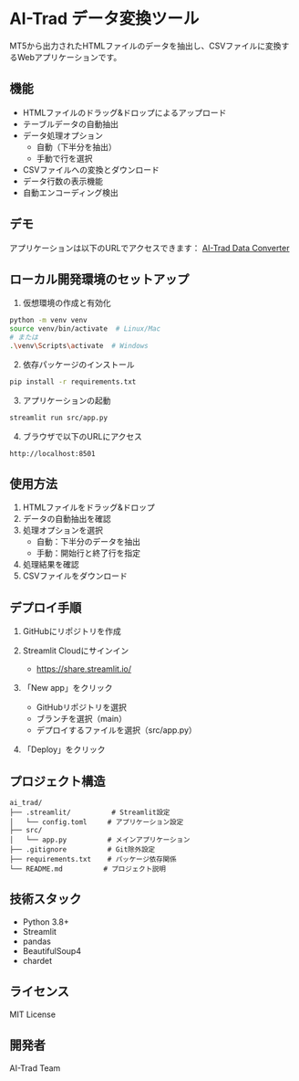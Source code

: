 # AI-Trad データ変換ツール

MT5から出力されたHTMLファイルのデータを抽出し、CSVファイルに変換するWebアプリケーションです。

## 機能

- HTMLファイルのドラッグ&ドロップによるアップロード
- テーブルデータの自動抽出
- データ処理オプション
  - 自動（下半分を抽出）
  - 手動で行を選択
- CSVファイルへの変換とダウンロード
- データ行数の表示機能
- 自動エンコーディング検出

## デモ

アプリケーションは以下のURLでアクセスできます：
[AI-Trad Data Converter](https://ai-trad.streamlit.app)

## ローカル開発環境のセットアップ

1. 仮想環境の作成と有効化
```bash
python -m venv venv
source venv/bin/activate  # Linux/Mac
# または
.\venv\Scripts\activate  # Windows
```

2. 依存パッケージのインストール
```bash
pip install -r requirements.txt
```

3. アプリケーションの起動
```bash
streamlit run src/app.py
```

4. ブラウザで以下のURLにアクセス
```
http://localhost:8501
```

## 使用方法

1. HTMLファイルをドラッグ&ドロップ
2. データの自動抽出を確認
3. 処理オプションを選択
   - 自動：下半分のデータを抽出
   - 手動：開始行と終了行を指定
4. 処理結果を確認
5. CSVファイルをダウンロード

## デプロイ手順

1. GitHubにリポジトリを作成

2. Streamlit Cloudにサインイン
   - https://share.streamlit.io/

3. 「New app」をクリック
   - GitHubリポジトリを選択
   - ブランチを選択（main）
   - デプロイするファイルを選択（src/app.py）

4. 「Deploy」をクリック

## プロジェクト構造

```
ai_trad/
├── .streamlit/          # Streamlit設定
│   └── config.toml     # アプリケーション設定
├── src/
│   └── app.py          # メインアプリケーション
├── .gitignore          # Git除外設定
├── requirements.txt    # パッケージ依存関係
└── README.md          # プロジェクト説明
```

## 技術スタック

- Python 3.8+
- Streamlit
- pandas
- BeautifulSoup4
- chardet

## ライセンス

MIT License

## 開発者

AI-Trad Team
